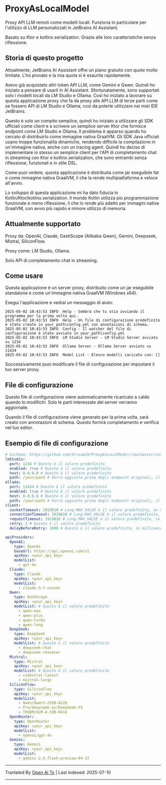 # ProxyAsLocalModel

Proxy API LLM remoti come modelli locali. Funziona in particolare per l'utilizzo di LLM personalizzati in JetBrains AI Assistant.

Basato su Ktor e kotlinx.serialization. Grazie alle loro caratteristiche senza riflessione.

## Storia di questo progetto

Attualmente, JetBrains AI Assistant offre un piano gratuito con quote molto limitate. L'ho provato e la mia quota si è esaurita rapidamente.

Avevo già acquistato altri token API LLM, come Gemini e Qwen. Quindi ho iniziato a pensare di usarli in AI Assistant. Sfortunatamente, sono supportati solo i modelli locali da LM Studio e Ollama. Così ho iniziato a lavorare su questa applicazione proxy che fa da proxy alle API LLM di terze parti come se fossero API di LM Studio e Ollama, così da poterle utilizzare nei miei IDE JetBrains.

Questo è solo un compito semplice, quindi ho iniziato a utilizzare gli SDK ufficiali come client e a scrivere un semplice server Ktor che fornisce endpoint come LM Studio e Ollama. Il problema è apparso quando ho cercato di distribuirlo come immagine nativa GraalVM. Gli SDK Java ufficiali usano troppe funzionalità dinamiche, rendendo difficile la compilazione in un'immagine nativa, anche con un tracing agent. Quindi ho deciso di implementare io stesso un semplice client per l'API di completamento chat in streaming con Ktor e kotlinx.serialization, che sono entrambi senza riflessione, funzionali e in stile DSL.

Come puoi vedere, questa applicazione è distribuita come jar eseguibile fat e come immagine nativa GraalVM, il che la rende multipiattaforma e veloce all'avvio.

Lo sviluppo di questa applicazione mi ha dato fiducia in Kotlin/Ktor/kotlinx.serialization. Il mondo Kotlin utilizza più programmazione funzionale e meno riflessione, il che lo rende più adatto per immagini native GraalVM, con avvio più rapido e minore utilizzo di memoria.

## Attualmente supportato

Proxy da: OpenAI, Claude, DashScope (Alibaba Qwen), Gemini, Deepseek, Mistral, SiliconFlow.

Proxy come: LM Studio, Ollama.

Solo API di completamento chat in streaming.
## Come usare

Questa applicazione è un server proxy, distribuito come un jar eseguibile standalone e come un'immagine nativa GraalVM (Windows x64).

Esegui l'applicazione e vedrai un messaggio di aiuto:

```
2025-05-02 10:43:53 INFO  Help - Sembra che tu stia avviando il programma per la prima volta qui.
2025-05-02 10:43:53 INFO  Help - Un file di configurazione predefinito è stato creato in your_path\config.yml con annotazioni di schema.
2025-05-02 10:43:53 INFO  Config - Il watcher del file di configurazione è stato avviato in your_path\config.yml
2025-05-02 10:43:53 INFO  LM Studio Server - LM Studio Server avviato su 1234
2025-05-02 10:43:53 INFO  Ollama Server - Ollama Server avviato su 11434
2025-05-02 10:43:53 INFO  Model List - Elenco modelli caricato con: []
```

Successivamente puoi modificare il file di configurazione per impostare il tuo server proxy.

## File di configurazione

Questo file di configurazione viene automaticamente ricaricato a caldo quando lo modifichi. Solo le parti interessate del server verranno aggiornate.

Quando il file di configurazione viene generato per la prima volta, sarà creato con annotazioni di schema. Questo fornirà completamento e verifica nel tuo editor.
## Esempio di file di configurazione

```yaml
# $schema: https://github.com/Stream29/ProxyAsLocalModel/raw/master/config_v3.schema.json
lmStudio:
  port: 1234 # Questo è il valore predefinito
  enabled: true # Questo è il valore predefinito
  host: 0.0.0.0 # Questo è il valore predefinito
  path: /your/path # Verrà aggiunto prima degli endpoint originali, il valore predefinito è vuoto
ollama:
  port: 11434 # Questo è il valore predefinito
  enabled: true # Questo è il valore predefinito
  host: 0.0.0.0 # Questo è il valore predefinito
  path: /your/path # Verrà aggiunto prima degli endpoint originali, il valore predefinito è vuoto
client:
  socketTimeout: 1919810 # Long.MAX_VALUE è il valore predefinito, in millisecondi
  connectionTimeout: 1919810 # Long.MAX_VALUE è il valore predefinito, in millisecondi
  requestTimeout: 1919810 # Long.MAX_VALUE è il valore predefinito, in millisecondi
  retry: 3 # Questo è il valore predefinito
  delayBeforeRetry: 1000 # Questo è il valore predefinito, in millisecondi

apiProviders:
  OpenAI:
    type: OpenAi
    baseUrl: https://api.openai.com/v1
    apiKey: <your_api_key>
    modelList:
      - gpt-4o
  Claude:
    type: Claude
    apiKey: <your_api_key>
    modelList:
      - claude-3-7-sonnet
  Qwen:
    type: DashScope
    apiKey: <your_api_key>
    modelList: # Questo è il valore predefinito
      - qwen-max
      - qwen-plus
      - qwen-turbo
      - qwen-long
  DeepSeek:
    type: DeepSeek
    apiKey: <your_api_key>
    modelList: # Questo è il valore predefinito
      - deepseek-chat
      - deepseek-reasoner
  Mistral:
    type: Mistral
    apiKey: <your_api_key>
    modelList: # Questo è il valore predefinito
      - codestral-latest
      - mistral-large
  SiliconFlow:
    type: SiliconFlow
    apiKey: <your_api_key>
    modelList:
      - Qwen/Qwen3-235B-A22B
      - Pro/deepseek-ai/DeepSeek-V3
      - THUDM/GLM-4-32B-0414
  OpenRouter:
    type: OpenRouter
    apiKey: <your_api_key>
    modelList:
      - openai/gpt-4o
  Gemini:
    type: Gemini
    apiKey: <your_api_key>
    modelList:
      - gemini-2.5-flash-preview-04-17
```

---

Tranlated By [Open Ai Tx](https://github.com/OpenAiTx/OpenAiTx) | Last indexed: 2025-07-10

---